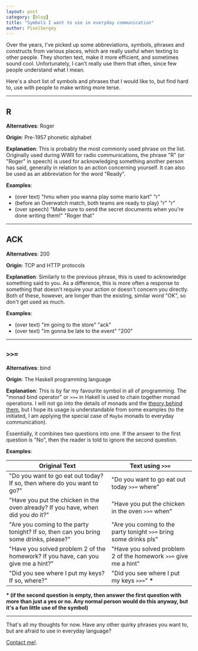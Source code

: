 ```yaml
---
layout: post
category: [blog]
title: "Symbols I want to use in everyday communication"
author: PixelSergey
---
```


Over the years, I've picked up some abbreviations, symbols, phrases and constructs
from various places, which are really useful when texting to other people.
They shorten text, make it more efficient, and sometimes sound cool.
Unfortunately, I can't really use them that often, since few people understand what I mean.

Here's a short list of symbols and phrases that I would like to,
but find hard to, use with people to make writing more terse.

---

## R

**Alternatives**: Roger

**Origin**: Pre-1957 phonetic alphabet

**Explanation**:
This is probably the most commonly used phrase on the list.
Originally used during WWII for radio communications,
the phrase "R" (or "Roger" in speech) is used for acknowledging something another person has said,
generally in relation to an action concerning yourself.
It can also be used as an abbreviation for the word "Ready".

**Examples**:
- (over text) "hmu when you wanna play some mario kart" "r"
- (before an Overwatch match, both teams are ready to play) "r" "r"
- (over speech) "Make sure to send the secret documents when you're done writing them!" "Roger that"

---

## ACK

**Alternatives**: 200

**Origin**: TCP and HTTP protocols

**Explanation**:
Similarly to the previous phrase, this is used to acknowledge something said to you.
As a difference, this is more often a response to something that doesn't require your action or doesn't concern you directly.
Both of these, however, are longer than the existing, similar word "OK", so don't get used as much.

**Examples**:
- (over text) "im going to the store" "ack"
- (over text) "im gonna be late to the event" "200"

---

## `>>=`

**Alternatives**: bind

**Origin**: The Haskell programming language

**Explanation**:
This is by far my favourite symbol in all of programming.
The "monad bind operator" or `>>=` in Hakell is used to chain together monad operations.
I will not go into the details of monads and the [theory behind them](https://www.youtube.com/watch?v=C2w45qRc3aU), but I hope its usage is understandable from some examples
(to the initiated, I am applying the special case of `Maybe` monads to everyday communication).

Essentially, it combines two questions into one.
If the answer to the first question is "No", then the reader is told to ignore the second question.

**Examples**:

|Original Text|Text using `>>=`|
|--|--|
| "Do you want to go eat out today? If so, then where do you want to go?" | "Do you want to go eat out today `>>=` where" |
| "Have you put the chicken in the oven already? If you have, when did you do it?" | "Have you put the chicken in the oven `>>=` when" |
| "Are you coming to the party tonight? If so, then can you bring some drinks, please?" | "Are you coming to the party tonight `>>=` bring some drinks pls" |
| "Have you solved problem 2 of the homework? If you have, can you give me a hint?" | "Have you solved problem 2 of the homework `>>=` give me a hint" |
| "Did you see where I put my keys? If so, where?" | "Did you see where I put my keys `>>=`" **\***|

**\* (if the second question is empty, then answer the first question with more than just a yes or no. Any normal person would do this anyway, but it's a fun little use of the symbol)**

---

That's all my thoughts for now. Have any other quirky phrases you want to,
but are afraid to use in everyday language?

[Contact me!](https://sergey.fi/contact/).
